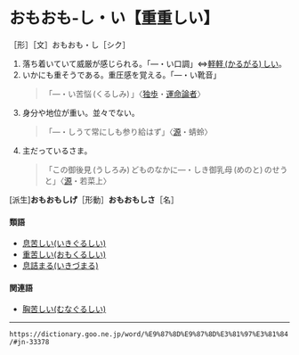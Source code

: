 # おもおも‐し・い【重重しい】

［形］［文］おもおも・し［シク］

1. 落ち着いていて威厳が感じられる。「―・い口調」⇔[軽軽 (かるがる) しい](https://dictionary.goo.ne.jp/word/%E8%BB%BD%E8%BB%BD%E3%81%97%E3%81%84_%28%E3%81%8B%E3%82%8B%E3%81%8C%E3%82%8B%E3%81%97%E3%81%84%29/#jn-46452)。
2. いかにも重そうである。重圧感を覚える。「―・い靴音」
    >「―・い苦悩 (くるしみ) 」〈[独歩](https://dictionary.goo.ne.jp/word/person/%E5%9B%BD%E6%9C%A8%E7%94%B0%E7%8B%AC%E6%AD%A9/#jn-62472)・[運命論者](https://dictionary.goo.ne.jp/word/%E9%81%8B%E5%91%BD%E8%AB%96%E8%80%85/#jn-21692)〉
3. 身分や地位が重い。並々でない。
    >「―・しうて常にしも参り給はず」〈[源](https://dictionary.goo.ne.jp/word/%E6%BA%90%E6%B0%8F%E7%89%A9%E8%AA%9E/#jn-69890)・蜻蛉〉
4. 主だっているさま。
    >「この御後見 (うしろみ) どものなかに―・しき御乳母 (めのと) のせうと」〈[源](https://dictionary.goo.ne.jp/word/%E6%BA%90%E6%B0%8F%E7%89%A9%E8%AA%9E/#jn-69890)・若菜上〉
        

\[派生\]**おもおもしげ**［形動］**おもおもしさ**［名］

#### 類語

-   [息苦しい(いきぐるしい)](https://dictionary.goo.ne.jp/word/%E6%81%AF%E8%8B%A6%E3%81%97%E3%81%84/#jn-10360)
-   [重苦しい(おもくるしい)](https://dictionary.goo.ne.jp/word/%E9%87%8D%E8%8B%A6%E3%81%97%E3%81%84/#jn-33395)
-   [息詰まる(いきづまる)](https://dictionary.goo.ne.jp/word/%E6%81%AF%E8%A9%B0%E3%82%8B/#jn-10429)

#### 関連語

-   [胸苦しい(むなぐるしい)](https://dictionary.goo.ne.jp/word/%E8%83%B8%E8%8B%A6%E3%81%97%E3%81%84/#jn-215720)

---
`https://dictionary.goo.ne.jp/word/%E9%87%8D%E9%87%8D%E3%81%97%E3%81%84/#jn-33378`